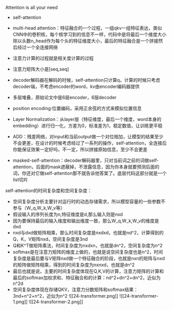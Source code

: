 Attention is all your need
- self-attention
- multi-head attention：特征融合的一个过程，一组qkv一组特征表达，类似CNN中的卷积核，每个核学习到的信息不一样，代码中是将最后一个维度大小除以头数n_head作为每个头的特征维度大小，最后的特征融合是一个拼接然后经过一个全连接网络

- 注意力计算的过程就是相关度计算的过程
- 注意力矩阵大小是\[seq,seq]
- decoder解码器在解码的时候，self-attention只计算q，计算的时候只考虑decoder端，不考虑encoder的word，kv由encoder编码器提供
- 多层堆叠，原始论文中是6层encoder，6层decoder

- position encoding:位置编码，采用正余弦的方式来模拟位置信息
- Layer Normalization：从layer层（特征维度，最后一个维度，word本身的embedding）进行归一化，方差为0，标准差为1，稳定数值，让训练更平稳
- ADD：残差网络，对input和当前output做一个对位相加，让模型的结果至少不会更差，在设计的时候考虑经过了一系列的操作，self-attention，全连接后你能保证效果一定好吗，不一定，所以拼接原始信息，至少不会更差
- masked-self-attention：decoder解码器里，只对当前词之前的词做self-attention，后面的mask遮蔽掉，不泄露信息，因为你本身就要预测后面的词，你还对它做self-attention那不就告诉他答案了。底层代码这部分就是一个list切片

self-attention的时间复杂度和空间复杂度：
- 空间复杂度分析主要针对运行时的动态存储需求，所以模型容量的一些参数不参与（W_q,W_k,W_v等）
- 假设输入的序列长度为n,特征维度是d,那么输入则是nxd
- 因为要保持最后的输入维度和输出维度一致，那么W_q,W_k,W_v的维度是dxd
- nxd与dxd做矩阵相乘，那么时间复杂度是nxdxd，也就是nd^2，计算得到的Q，K，V矩阵nxd，空间复杂度是3nd
- Q和K^T做矩阵乘法，时间复杂度为nxdxn，也就是dn^2，空间复杂度为n^2
- softmax是在注意力矩阵的维度上做的，也就是说空间复杂度也是n^2，时间复杂度是最后要与V矩阵nxd做一个特征融合的阶段，也就是nxn的矩阵与nxd的矩阵做矩阵相乘，得到的时间复杂度为nxnxd，也就是dn^2
- 最后也就是说，主要的时间复杂度体现在Q,K,V的计算，注意力矩阵的计算和最后的softmax加权求和、特征融合和的计算：nd^2+dn^2+dn^2，近似为n\^2d
- 空间复杂度体现在存储QKV，注意力分数矩阵和softmax结果：3nd+n^2+n^2，近似为n^2
![[24-transformer.png]]
![[24-transformer-1.png]]
![[24-transformer-2.png]]


